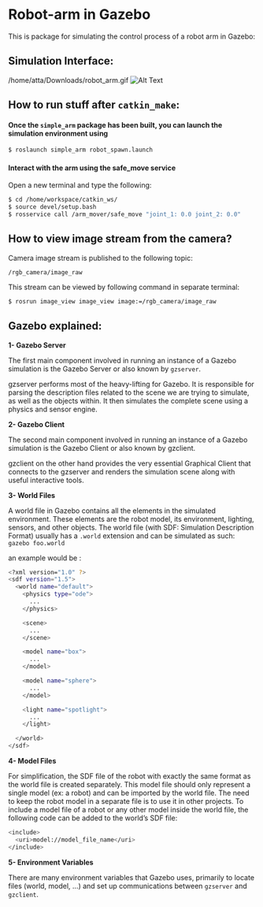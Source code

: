 # Robot-arm in Gazebo
This is package for simulating the control process of a robot arm in Gazebo:

## Simulation Interface:
/home/atta/Downloads/robot_arm.gif
![Alt Text](images/robot_arm.gif)

## How to run stuff after `catkin_make`:
#### Once the `simple_arm` package has been built, you can launch the simulation environment using
```sh
$ roslaunch simple_arm robot_spawn.launch
```

#### Interact with the arm using the safe_move service
Open a new terminal and type the following:
```sh
$ cd /home/workspace/catkin_ws/
$ source devel/setup.bash
$ rosservice call /arm_mover/safe_move "joint_1: 0.0 joint_2: 0.0"
```

## How to view image stream from the camera?
Camera image stream is published to the following topic:
```
/rgb_camera/image_raw
```

This stream can be viewed by following command in separate terminal:
```sh
$ rosrun image_view image_view image:=/rgb_camera/image_raw
```


## Gazebo explained:

**1- Gazebo Server**


The first main component involved in running an instance of a Gazebo simulation is the Gazebo Server or also known by `gzserver`.


gzserver performs most of the heavy-lifting for Gazebo. It is responsible for parsing the description files related to the scene we are trying to simulate, as well as the objects within. It then simulates the complete scene using a physics and sensor engine.


**2- Gazebo Client**


The second main component involved in running an instance of a Gazebo simulation is the Gazebo Client or also known by gzclient.

gzclient on the other hand provides the very essential Graphical Client that connects to the gzserver and renders the simulation scene along with useful interactive tools. 


**3- World Files**


A world file in Gazebo contains all the elements in the simulated environment. These elements are the robot model, its environment, lighting, sensors, and other objects. The world file (with SDF: Simulation Description Format) usually has a `.world` extension and can be simulated as such: `gazebo foo.world` 

an example would be :


```sh
<?xml version="1.0" ?>
<sdf version="1.5">
  <world name="default">
    <physics type="ode">
      ...
    </physics>

    <scene>
      ...
    </scene>

    <model name="box">
      ...
    </model>

    <model name="sphere">
      ...
    </model>

    <light name="spotlight">
      ...
    </light>

  </world>
</sdf>
```

**4- Model Files**


For simplification, the SDF file of the robot with exactly the same format as the world file is created separately. This model file should only represent a single model (ex: a robot) and can be imported by the world file. The need to keep the robot model in a separate file is to use it in other projects. To include a model file of a robot or any other model inside the world file, the following code can be added to the world’s SDF file:


```sh
<include>
  <uri>model://model_file_name</uri>
</include>
```

**5- Environment Variables**


There are many environment variables that Gazebo uses, primarily to locate files (world, model, …) and set up communications between `gzserver` and `gzclient`. 

